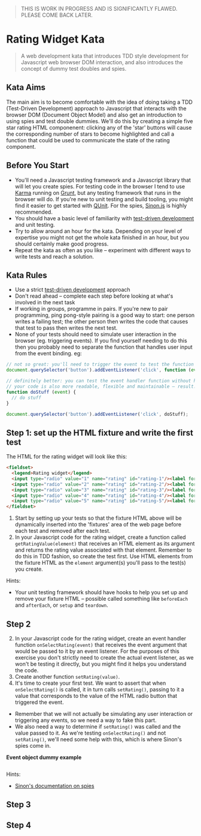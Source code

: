 > THIS IS WORK IN PROGRESS AND IS SIGNIFICANTLY FLAWED. PLEASE COME BACK LATER.

# Rating Widget Kata

> A web development kata that introduces TDD style development for Javascript web browser DOM interaction, and also introduces the concept of dummy test doubles and spies.

## Kata Aims

The main aim is to become comfortable with the idea of doing taking a TDD (Test-Driven Development) approach to Javascript that interacts with the browser DOM (Document Object Model) and also get an introduction to using spies and test double dummies. We'll do this by creating a simple five star rating HTML componenent: clicking any of the 'star' buttons will cause the corresponding number of stars to become highlighted and call a function that could be used to communicate the state of the rating component.

## Before You Start

* You'll need a Javascript testing framework and a Javascript library that will let you create spies. For testing code in the browser I tend to use [Karma](http://karma-runner.github.io/0.13/index.html) running on [Grunt](http://gruntjs.com/), but any testing framework that runs in the browser will do. If you're new to unit testing and build tooling, you might find it easier to get started with [QUnit](https://qunitjs.com/). For the spies, [Sinon.js](http://sinonjs.org/) is highly recommended.
* You should have a basic level of familiarity with [test-driven development](https://msdn.microsoft.com/en-us/library/aa730844(v=vs.80).aspx) and unit testing.
* Try to allow around an hour for the kata. Depending on your level of expertise you might not get the whole kata finished in an hour, but you should certainly make good progress.
* Repeat the kata as often as you like – experiment with different ways to write tests and reach a solution.

## Kata Rules

* Use a strict [test-driven development](https://msdn.microsoft.com/en-us/library/aa730844(v=vs.80).aspx) approach
* Don't read ahead – complete each step before looking at what's involved in the next task
* If working in groups, programme in pairs. If you're new to pair programming, ping pong-style pairing is a good way to start: one person writes a failing test; the other person then writes the code that causes that test to pass then writes the next test.
* None of your tests should need to simulate user interaction in the browser (eg. triggering events). If you find yourself needing to do this then you probably need to separate the function that handles user input from the event binding. eg:

```js
// not so great: you'll need to trigger the event to test the function associated with the event handler
document.querySelector('button').addEventListener('click', function (event) { // do stuff });

// definitely better: you can test the event handler function without having to trigger the event
// your code is also more readable, flexible and maintainable – result!
function doStuff (event) {
  // do stuff
}

document.querySelector('button').addEventListener('click', doStuff);
```

## Step 1: set up the HTML fixture and write the first test

The HTML for the rating widget will look like this:

```html
<fieldset>
  <legend>Rating widget</legend>
  <input type="radio" value="1" name="rating" id="rating-1"/><label for="rating-1">1</label>
  <input type="radio" value="2" name="rating" id="rating-2"/><label for="rating-2">2</label>
  <input type="radio" value="3" name="rating" id="rating-3"/><label for="rating-3">3</label>
  <input type="radio" value="4" name="rating" id="rating-4"/><label for="rating-4">4</label>
  <input type="radio" value="5" name="rating" id="rating-5"/><label for="rating-5">5</label>
</fieldset>
```

1. Start by setting up your tests so that the fixture HTML above will be dynamically inserted into the 'fixtures' area of the web page before each test and removed after each test.
2. In your Javascript code for the rating widget, create a function called `getRatingValue(element)` that receives an HTML element as its argument and returns the rating value associated with that element. Remember to do this in TDD fashion, so create the test first. Use HTML elements from the fixture HTML as the `element` argument(s) you'll pass to the test(s) you create.

Hints:
* Your unit testing framework should have hooks to help you set up and remove your fixture HTML – possible called something like `beforeEach` and `afterEach`, or `setup` and `teardown`.

## Step 2

2. In your Javascript code for the rating widget, create an event handler function `onSelectRating(event)` that receives the event argument that would be passed to it by an event listener. For the purposes of this exercise you don't strictly need to create the actual event listener, as we won't be testing it directly, but you might find it helps you understand the code.
3. Create another function `setRating(value)`.
4. It's time to create your first test. We want to assert that when `onSelectRating()` is called, it in turn calls `setRating()`, passing to it a value that corresponds to the value of the HTML radio button that triggered the event.
  * Remember that we will not actually be simulating any user interaction or triggering any events, so we need a way to fake this part.
  * We also need a way to determine if `setRating()` was called and the value passed to it. As we're testing `onSelectRating()` and not `setRating()`, we'll need some help with this, which is where Sinon's spies come in.

**Event object dummy example**
```js

```

Hints:
* [Sinon's documentation on spies](http://sinonjs.org/docs/#spies)

## Step 3

## Step 4
